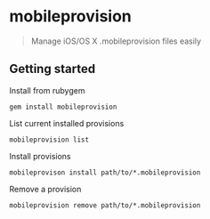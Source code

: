 # mobileprovision

> Manage iOS/OS X .mobileprovision files easily

## Getting started

Install from rubygem

    gem install mobileprovision

List current installed provisions

    mobileprovision list
  
Install provisions

    mobileprovison install path/to/*.mobileprovision
    
Remove a provision

    mobileprovision remove path/to/*.mobileprovision
  
